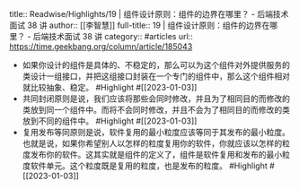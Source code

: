 title:: Readwise/Highlights/19 | 组件设计原则：组件的边界在哪里？ - 后端技术面试 38 讲
author:: [[李智慧]]
full-title:: 19 | 组件设计原则：组件的边界在哪里？ - 后端技术面试 38 讲
category:: #articles
url:: https://time.geekbang.org/column/article/185043

- 如果你设计的组件是具体的、不稳定的，那么可以为这个组件对外提供服务的类设计一组接口，并把这组接口封装在一个专门的组件中，那么这个组件相对就比较抽象、稳定。 #Highlight #[[2023-01-03]]
- 共同封闭原则是说，我们应该将那些会同时修改，并且为了相同目的而修改的类放到同一个组件中。而将不会同时修改，并且不会为了相同目的而修改的类放到不同的组件中。 #Highlight #[[2023-01-03]]
- 复用发布等同原则是说，软件复用的最小粒度应该等同于其发布的最小粒度。也就是说，如果你希望别人以怎样的粒度复用你的软件，你就应该以怎样的粒度发布你的软件。这其实就是组件的定义了，组件是软件复用和发布的最小粒度软件单元。这个粒度既是复用的粒度，也是发布的粒度。 #Highlight #[[2023-01-03]]